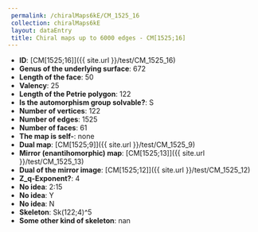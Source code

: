 ```yaml
--- 
 permalink: /chiralMaps6kE/CM_1525_16 
 collection: chiralMaps6kE
 layout: dataEntry
 title: Chiral maps up to 6000 edges - CM[1525;16]
---
```


- **ID**: [CM[1525;16]]({{ site.url }}/test/CM_1525_16)
- **Genus of the underlying surface**: 672
- **Length of the face**: 50
- **Valency**: 25
- **Length of the Petrie polygon**: 122
- **Is the automorphism group solvable?**: S
- **Number of vertices**: 122
- **Number of edges**: 1525
- **Number of faces**: 61
- **The map is self-**: none
- **Dual map**: [CM[1525;9]]({{ site.url }}/test/CM_1525_9)
- **Mirror (enantihomorphic) map**: [CM[1525;13]]({{ site.url }}/test/CM_1525_13)
- **Dual of the mirror image**: [CM[1525;12]]({{ site.url }}/test/CM_1525_12)
- **Z_q-Exponent?**: 4
- **No idea**:  2:15
- **No idea**: Y
- **No idea**: N
- **Skeleton**: Sk(122;4)^5
- **Some other kind of skeleton**: nan
